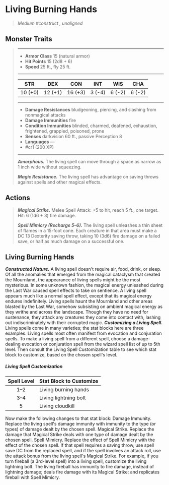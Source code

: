 # Living Burning Hands
>*Medium #construct , unaligned*
## Monster Traits
>___
>- **Armor Class** 15 (natural armor)
>- **Hit Points** 15 (2d8 + 6)
>- **Speed** 25 ft., fly 25 ft.
>___
>|STR|DEX|CON|INT|WIS|CHA|
>|:---:|:---:|:---:|:---:|:---:|:---:|
>|10 (+0)|12 (+1)|16 (+3)|3 (-4)|6 (-2)|6 (-2)|
>___
>- **Damage Resistances** bludgeoning, piercing, and slashing from nonmagical attacks
>- **Damage Immunities** fire
>- **Condition Immunities** blinded, charmed, deafened, exhaustion, frightened, grappled, poisoned, prone
>- **Senses** darkvision 60 ft., passive Perception 8
>- **Languages** —
>- #cr1 (200 XP)
>___
>***Amorphous.*** The living spell can move through a space as narrow as 1 inch wide without squeezing.  
>
>***Magic Resistance.*** The living spell has advantage on saving throws against spells and other magical effects.  
>
## Actions
>***Magical Strike.*** Melee Spell Attack: +5 to hit, reach 5 ft., one target. Hit: 6 (1d6 + 3) fire damage.  
>
>***Spell Mimicry (Recharge 5–6).*** The living spell unleashes a thin sheet of flames in a 15-foot cone. Each creature in that area must make a DC 13 Dexterity saving throw, taking 10 (3d6) fire damage on a failed save, or half as much damage on a successful one.
## Living Burning Hands
***Constructed Nature.*** A living spell doesn't require air, food, drink, or sleep.
Of all the anomalies that emerged from the magical cataclysm that created the Mournland, the appearance of living spells might be the most mysterious. In some unknown fashion, the magical energy unleashed during the Last War caused spell effects to take on sentience. A living spell appears much like a normal spell effect, except that its magical energy endures indefinitely.
Living spells haunt the Mournland and other areas blasted by the Last War, somehow subsisting on ambient magical energy as they writhe and across the landscape. Though they have no need for sustenance, they attack any creatures they come into contact with, lashing out indiscriminately with their corrupted magic.
***Customizing a Living Spell.*** Living spells come in many varieties; the stat blocks here are three examples. Living spells most often manifest from evocation and conjuration spells. To make a living spell from a different spell, choose a damage-dealing evocation or conjuration spell from the wizard spell list of up to 5th level. Then consult the Living Spell Customization table to see which stat block to customize, based on the chosen spell's level.
##### Living Spell Customization
| Spell Level | Stat Block to Customize |
|:---:|---|
| 1–2 | Living burning hands |
| 3–4 | Living lightning bolt |
| 5 | Living cloudkill |
Now make the following changes to that stat block:
Damage Immunity. Replace the living spell's damage immunity with immunity to the type (or types) of damage dealt by the chosen spell.
Magical Strike. Replace the damage that Magical Strike deals with one type of damage dealt by the chosen spell.
Spell Mimicry. Replace the effect of Spell Mimicry with the effect of the chosen spell. If that spell requires a saving throw, use spell save DC from the replaced spell, and if the spell involves an attack roll, use the attack bonus from the living spell's Magical Strike.
For example, if you turn fireball (a 3rd-level spell) into a living spell, customize the living lightning bolt. The living fireball has immunity to fire damage, instead of lightning damage; deals fire damage with its Magical Strike; and replicates fireball with Spell Mimicry.